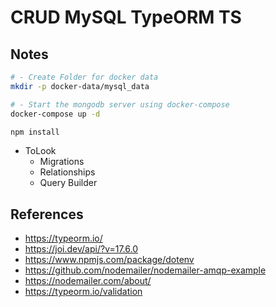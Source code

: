 # CRUD MySQL TypeORM TS

## Notes

```sh
# - Create Folder for docker data
mkdir -p docker-data/mysql_data

# - Start the mongodb server using docker-compose
docker-compose up -d

npm install
```

- ToLook
  - Migrations
  - Relationships
  - Query Builder

## References

- https://typeorm.io/
- https://joi.dev/api/?v=17.6.0
- https://www.npmjs.com/package/dotenv
- https://github.com/nodemailer/nodemailer-amqp-example
- https://nodemailer.com/about/
- https://typeorm.io/validation
